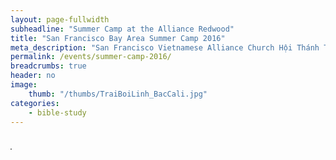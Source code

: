 ```yaml
---
layout: page-fullwidth
subheadline: "Summer Camp at the Alliance Redwood"
title: "San Francisco Bay Area Summer Camp 2016"
meta_description: "San Francisco Vietnamese Alliance Church Hội Thánh Tin Lành Việt Nam"
permalink: /events/summer-camp-2016/
breadcrumbs: true
header: no
image:
    thumb: "/thumbs/TraiBoiLinh_BacCali.jpg"
categories:
    - bible-study
---
```

<!--more-->
<div class="row">
<div class="small-12 columns" markdown="1">

<div>
<p>
<img alt src="{{ site.baseurl }}/images/TraiBoiLinh_BacCali 2016_0216_Flier.jpg" style="border: 1px solid rgba(0,0,0,0.5); margin: 7px 15px 0px 0px; max-width: 100%; padding: 0px; float: left;">
</p>
</div>

</div><!-- /.medium-8.columns -->
</div><!-- /.row -->
